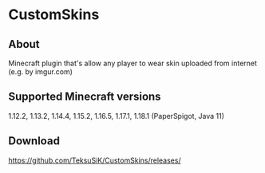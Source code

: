 # CustomSkins

## About
Minecraft plugin that's allow any player to wear skin uploaded from internet (e.g. by imgur.com)

## Supported Minecraft versions
1.12.2, 1.13.2, 1.14.4, 1.15.2, 1.16.5, 1.17.1, 1.18.1 (PaperSpigot, Java 11)

## Download
https://github.com/TeksuSiK/CustomSkins/releases/

